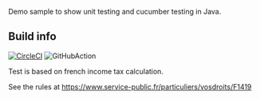 Demo sample to show unit testing and cucumber testing in Java.

## Build info
[![CircleCI](https://dl.circleci.com/status-badge/img/gh/nadeva/demo-java-testing/tree/master.svg?style=svg)](https://dl.circleci.com/status-badge/redirect/gh/nadeva/demo-java-testing/tree/master)
![GitHubAction](https://github.com/nadeva/demo-java-testing/actions/workflows/maven.yml/badge.svg)

Test is based on french income tax calculation.

See the rules at https://www.service-public.fr/particuliers/vosdroits/F1419
